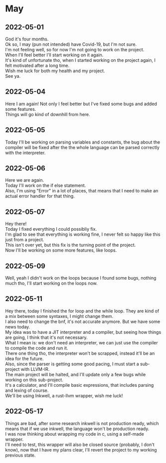 # May

## 2022-05-01

God it's four months.  
Ok so, I may (pun not intended) have Covid-19, but I'm not sure.  
I'm not feeling well, so for now I'm not going to work on the project.  
When I'll feel better I'll start working on it again.  
It's kind of unfortunate tho, when I started working on the project again, I felt motivated after a long time.  
Wish me luck for both my health and my project.  
See ya.

## 2022-05-04

Here I am again! Not only I feel better but I've fixed some bugs and added some features.  
Things will go kind of downhill from here.

## 2022-05-05

Today I'll be working on parsing variables and constants, the bug about the compiler will be fixed after the
the whole language can be parsed correctly with the interpreter.

## 2022-05-06

Here we are again.  
Today I'll work on the if else statement.  
Also, I'm using "Error" in a lot of places, that means that I need to make an
actual error handler for that thing.

## 2022-05-07

Hey there!  
Today I fixed everything I could possibliy fix.  
I'm glad to see that everything is working fine, I never felt so happy like this just from a project.  
This isn't over yet, but this fix is the turning point of the project.  
Now I'll be working on some more features, like loops.

## 2022-05-09

Well, yeah I didn't work on the loops because I found some bugs, nothing much tho, I'll start working on the loops now.

## 2022-05-11

Hey there, today I finished the for loop and the while loop. They are kind of a mix between some syntaxes, I might change them.  
I also need to change the bnf, it's not accurate anymore. But we have some news today.  
My idea was to have a JIT interpreter and a compiler, but seeing how things are going, I think that it's not necessary.  
What I mean is: we don't need an interpreter, we can just use the compiler to compile the code and run it.  
There one thing tho, the interpreter won't be scrapped, instead it'll be an idea for the future.  
Also, since the parser is getting some good pacing, I must start a sub-project with LLVM-IR.  
The main project will be halted, and I'll update only a few bugs while working on this sub-project.  
It's a calculator, and I'll compile basic expressions, that includes parsing and lexing of course.  
We'll be using Inkwell, a rust-llvm wrapper, wish me luck!

## 2022-05-17

Things are bad, after some research inkwell is not production ready, which means that if we use inkwell, the language won't be production ready.  
I was now thinking about wrapping my code in c, using a self-made wrapper.  
I'll need to test, this wrapper will also be closed source (probably, I don't know), now that I have my plans clear, I'll revert the project to my working previous state.
